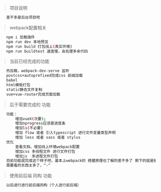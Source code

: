 > 项目说明
```bash
    差不多是后台项目吧
```
> webpack配置相关
```bash
    npm i 加载插件
    npm run dev 本地预览
    npm run build 打包线上(真实环境)
    npm run buildtest 速度慢，会处理多余代码
```
> 当前已经完成的功能
``` bash
    热加载，webpack-dev-serve 监听
    postcss+autoprefixed完成css 前缀加载
    babel
    html模板打包
    static静态文件复制
    vue+vue-router完成页面加载
```
> 后于需要完成的 功能
``` bash
    功能：
        增加vueX(次要);
        增加nprogress应该是进度条
        增加ls(不必要)
        增加 flow 或者 引入typescript 进行文件变量类型声明
        增加 less 或者 sass 或者 stylus 
    优化
        查看文档，增加线上环境webpack配置
        增加css 多线程文件 进行文件打包
        增加js  多进程文件打包
    目前功能就完成这个样子吧，基本上webpack的 搭建原理也了解的差不多了 剩下的就是插件的运用了
    需要看的东西太多了，^-^
```
> 使用前后端 同构 功能
```bash
    以后进行进行前后端同构（个人进行前后端）
```
